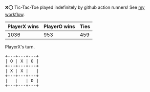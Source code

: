 :x::o: Tic-Tac-Toe played indefinitely by github action runners! See [my workflow](.github/workflows/play.yaml).

|PlayerX wins|PlayerO wins|Ties|
|-|-|-|
|1036|953|459|

PlayerX's turn.

<pre>
+---+---+---+
| O | X | O |
+---+---+---+
| X | X |   |
+---+---+---+
|   |   | O |
+---+---+---+
</pre>